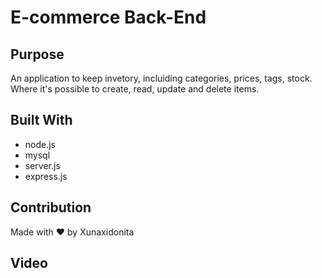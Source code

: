 # E-commerce Back-End

## Purpose

An application to keep invetory, incluiding categories, prices, tags, stock. Where it's possible to create, read, update and delete items.

## Built With

- node.js
- mysql
- server.js
- express.js

## Contribution

Made with ❤️ by Xunaxidonita

## Video
